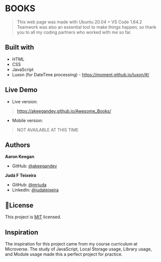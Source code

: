 # BOOKS
> This web page was made with Ubuntu 20.04 + VS Code 1.64.2
> Teamwork was also an essential tool to make things happen, so thank you to all my coding partners who worked with me so far.

## Built with
- HTML
- CSS
- JavaScript
- Luxon (for DateTime processing) - https://moment.github.io/luxon/#/

## Live Demo
- Live version: 
> https://akeegandev.github.io/Awesome_Books/

- Mobile version:
> NOT AVAILABLE AT THIS TIME

## Authors
**Aaron Keegan**
- GitHub: [@akeegandev](https://github.com/akeegandev "Aaron Keegan's GitHub profile")

**Judá F Teixeira**
- GitHub: [@mrjuda](https://github.com/mrjuda "Judá Teixeira's GitHub profile")
- LinkedIn: [@judateixeira](https://www.linkedin.com/in/judateixeira "Judá Teixeira's Linkedin profile")

## 📝License
This project is [MIT](https://github.com/mrjuda/books/blob/main/LICENSE) licensed.

## Inspiration
The inspiration for this project came from my course curriculum at Microverse.
The study of JavaScript, Local Storage usage, Library usage, and Module usage made this a perfect project for practice.


